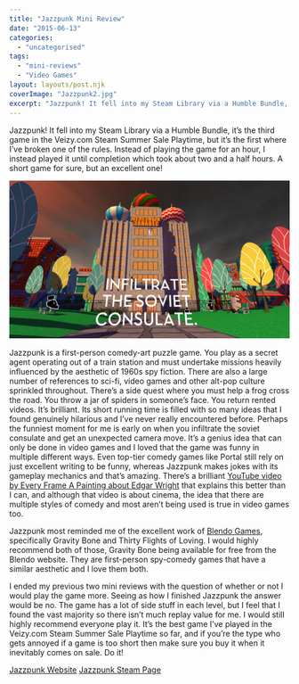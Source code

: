 ```yaml
---
title: "Jazzpunk Mini Review"
date: "2015-06-13"
categories: 
  - "uncategorised"
tags: 
  - "mini-reviews"
  - "Video Games"
layout: layouts/post.njk
coverImage: "Jazzpunk2.jpg"
excerpt: "Jazzpunk! It fell into my Steam Library via a Humble Bundle, it’s the third game in the Veizy.com Steam Summer Sale Playtime, but it’s the first where I’ve broken one of the rules. Instead of playing the game for an hour, I instead played it until completion which took about two and a half hours. A short game for sure, but an excellent one!"
---
```

Jazzpunk! It fell into my Steam Library via a Humble Bundle, it’s the third game in the Veizy.com Steam Summer Sale Playtime, but it’s the first where I’ve broken one of the rules. Instead of playing the game for an hour, I instead played it until completion which took about two and a half hours. A short game for sure, but an excellent one!

![Jazzpunk infiltrating the soviet consulate](images/Jazzpunk2.jpg "Sure, I'll just dress up as Donald Jr and walk straight in")

Jazzpunk is a first-person comedy-art puzzle game. You play as a secret agent operating out of a train station and must undertake missions heavily influenced by the aesthetic of 1960s spy fiction. There are also a large number of references to sci-fi, video games and other alt-pop culture sprinkled throughout. There’s a side quest where you must help a frog cross the road. You throw a jar of spiders in someone’s face. You return rented videos. It’s brilliant. Its short running time is filled with so many ideas that I found genuinely hilarious and I’ve never really encountered before. Perhaps the funniest moment for me is early on when you infiltrate the soviet consulate and get an unexpected camera move. It’s a genius idea that can only be done in video games and I loved that the game was funny in multiple different ways. Even top-tier comedy games like Portal still rely on just excellent writing to be funny, whereas Jazzpunk makes jokes with its gameplay mechanics and that’s amazing. There’s a brilliant [YouTube video by Every Frame A Painting about Edgar Wright](https://www.youtube.com/watch?v=3FOzD4Sfgag) that explains this better than I can, and although that video is about cinema, the idea that there are multiple styles of comedy and most aren’t being used is true in video games too.

Jazzpunk most reminded me of the excellent work of [Blendo Games](http://blendogames.com/), specifically Gravity Bone and Thirty Flights of Loving. I would highly recommend both of those, Gravity Bone being available for free from the Blendo website. They are first-person spy-comedy games that have a similar aesthetic and I love them both.

I ended my previous two mini reviews with the question of whether or not I would play the game more. Seeing as how I finished Jazzpunk the answer would be no. The game has a lot of side stuff in each level, but I feel that I found the vast majority so there isn’t much replay value for me. I would still highly recommend everyone play it. It’s the best game I’ve played in the Veizy.com Steam Summer Sale Playtime so far, and if you’re the type who gets annoyed if a game is too short then make sure you buy it when it inevitably comes on sale. Do it!

[Jazzpunk Website](http://www.jazzpunk.net/) [Jazzpunk Steam Page](http://store.steampowered.com/app/250260/Jazzpunk_Directors_Cut/)
